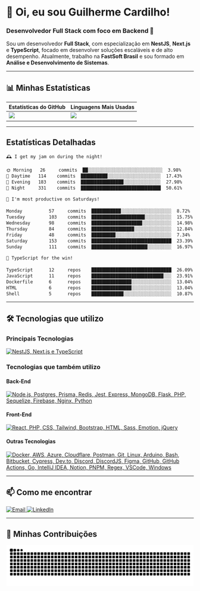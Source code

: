 # 👋 Oi, eu sou Guilherme Cardilho!

### Desenvolvedor Full Stack com foco em Backend 🚀

Sou um desenvolvedor **Full Stack**, com especialização em **NestJS**, **Next.js** e **TypeScript**, focado em desenvolver soluções escaláveis e de alto desempenho. Atualmente, trabalho na **FastSoft Brasil** e sou formado em **Análise e Desenvolvimento de Sistemas**.

---

## 📊 Minhas Estatísticas

| Estatísticas do GitHub | Linguagens Mais Usadas |
|------------------------|------------------------|
| <img src="https://github-readme-stats-nine-gamma-40.vercel.app/api?username=guicardilho&locale=pt-BR&hide_rank=true&rank_icon=github&show_icons=true&include_all_commits=true&hide=stars,issues,contribs&show=prs_merged&api_domain=https://github-readme-stats-nine-gamma-40.vercel.app&theme=dark" width="650"/> | <img src="https://github-readme-stats.vercel.app/api/top-langs/?username=guicardilho&layout=compact&theme=dark&include_all_commits=true&locale=pt-BR" width="340"/> |


---

## Estatísticas Detalhadas

<!-- README-STATS:START -->

```
🕰️ I get my jam on during the night!

🌞 Morning  	26     commits	██░░░░░░░░░░░░░░░░░░░░░░░░░░░░	3.98%
🌆 Daytime  	114    commits	██████████░░░░░░░░░░░░░░░░░░░░	17.43%
🌃 Evening  	183    commits	████████████████░░░░░░░░░░░░░░	27.98%
🌙 Night    	331    commits	██████████████████████████████	50.61%
```

```
📅 I'm most productive on Saturdays!

Monday      	57     commits	███████████░░░░░░░░░░░░░░░░░░░	8.72%
Tuesday     	103    commits	████████████████████░░░░░░░░░░	15.75%
Wednesday   	98     commits	███████████████████░░░░░░░░░░░	14.98%
Thursday    	84     commits	████████████████░░░░░░░░░░░░░░	12.84%
Friday      	48     commits	█████████░░░░░░░░░░░░░░░░░░░░░	7.34%
Saturday    	153    commits	██████████████████████████████	23.39%
Sunday      	111    commits	█████████████████████░░░░░░░░░	16.97%
```

```
🧪 TypeScript for the win!

TypeScript  	12     repos	██████████████████████████████	26.09%
JavaScript  	11     repos	███████████████████████████░░░	23.91%
Dockerfile  	6      repos	███████████████░░░░░░░░░░░░░░░	13.04%
HTML        	6      repos	███████████████░░░░░░░░░░░░░░░	13.04%
Shell       	5      repos	████████████░░░░░░░░░░░░░░░░░░	10.87%
```

<!-- README-STATS:END -->

---

## 🛠️ Tecnologias que utilizo

### **Principais Tecnologias**
[![NestJS, Next.js e TypeScript](https://skillicons.dev/icons?i=nestjs,nextjs,typescript&theme=dark)](https://skillicons.dev)

### **Tecnologias que também utilizo**

#### **Back-End**
[![Node.js, Postgres, Prisma, Redis, Jest, Express, MongoDB, Flask, PHP, Sequelize, Firebase, Nginx, Python](https://skillicons.dev/icons?i=nodejs,postgres,prisma,redis,jest,express,mongodb,flask,php,sequelize,firebase,nginx,py&theme=dark)](https://skillicons.dev)

#### **Front-End**
[![React, PHP, CSS, Tailwind, Bootstrap, HTML, Sass, Emotion, jQuery](https://skillicons.dev/icons?i=react,php,css,tailwind,bootstrap,html,sass,emotion,jquery&theme=dark)](https://skillicons.dev)

#### **Outras Tecnologias**
[![Docker, AWS, Azure, Cloudflare, Postman, Git, Linux, Arduino, Bash, Bitbucket, Cypress, Dev.to, Discord, DiscordJS, Figma, GitHub, GitHub Actions, Go, IntelliJ IDEA, Notion, PNPM, Regex, VSCode, Windows](https://skillicons.dev/icons?i=docker,aws,azure,cloudflare,postman,git,linux,arduino,bash,bitbucket,cypress,devto,discord,discordjs,figma,github,githubactions,go,idea,notion,pnpm,regex,vscode,windows&theme=dark)](https://skillicons.dev)

---

## 📫 Como me encontrar

<p align="start">
  <a href="mailto:gui_cardilho@hotmail.com">
    <img src="https://img.shields.io/badge/-Email-%23333?style=for-the-badge&logo=gmail&logoColor=white" alt="Email">
  </a>
  <a href="https://www.linkedin.com/in/guilherme-cardilho" target="_blank">
    <img src="https://img.shields.io/badge/-LinkedIn-%230077B5?style=for-the-badge&logo=linkedin&logoColor=white" alt="LinkedIn">
  </a>
</p>

---

## 🐍 Minhas Contribuições

<picture>
  <source media="(prefers-color-scheme: dark)" srcset="https://raw.githubusercontent.com/GuiCardilho/GuiCardilho/output/github-snake-dark.svg" />
  <source media="(prefers-color-scheme: light)" srcset="https://raw.githubusercontent.com/GuiCardilho/GuiCardilho/output/github-snake.svg" />
  <img alt="github-snake" src="https://raw.githubusercontent.com/GuiCardilho/GuiCardilho/output/github-snake.svg" />
</picture>
